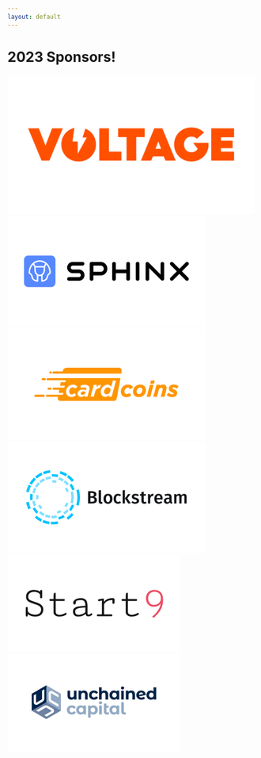 ```yaml
---
layout: default
---
```


# 2023 Sponsors!

<a href="https://voltage.cloud/"><img width="500" src="assets/img/sponsors/voltage-logo.png"></a>
<a href="http://sphinx.chat/"><img width="400" src="assets/img/sponsors/sphinx-logo.png"></a>
<a href="https://www.cardcoins.co/"><img width="400" src="assets/img/sponsors/cardcoins-logo.png"></a>
<a href="https://blockstream.com/"><img width="400" src="assets/img/sponsors/blockstream-logo.png"></a>
<a href="https://start9.com/"><img width="350" src="assets/img/sponsors/start-9-logo.png"></a>
<a href="https://unchained.com/"><img width="350" src="assets/img/sponsors/unchained-capital-logo.png"></a>
